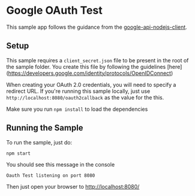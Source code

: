 # Google OAuth Test
This sample app follows the guidance from the [google-api-nodejs-client](https://github.com/googleapis/google-api-nodejs-client).

## Setup
This sample requires a `client_secret.json` file to be present in the root of the sample folder. You create this file by following the guidelines [here] (https://developers.google.com/identity/protocols/OpenIDConnect)

When creating your OAuth 2.0 credentials, you will need to specify a redirect URL. If you're running this sample locally, just use `http://localhost:8080/oauth2callback` as the value for the this.

Make sure you run `npm install` to load the dependencies

## Running the Sample
To run the sample, just do:

```
npm start
```

You should see this message in the console

```
Oauth Test listening on port 8080
```

Then just open your browser to [http://localhost:8080/](http://localhost:8080/)